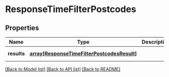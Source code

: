 # ResponseTimeFilterPostcodes

## Properties
Name | Type | Description | Notes
------------ | ------------- | ------------- | -------------
**results** | [**array[ResponseTimeFilterPostcodesResult]**](ResponseTimeFilterPostcodesResult.md) |  | [default to null]

[[Back to Model list]](../README.md#documentation-for-models) [[Back to API list]](../README.md#documentation-for-api-endpoints) [[Back to README]](../README.md)


